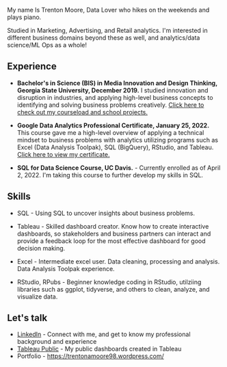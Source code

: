 My name Is Trenton Moore, Data Lover who hikes on the weekends and plays piano.

Studied in Marketing, Advertising, and Retail analytics. I'm interested in different business domains beyond these as well, and analytics/data science/ML Ops as a whole!

## Experience
* **Bachelor's in Science (BIS) in Media Innovation and Design Thinking, Georgia State University, December 2019.** I studied innovation and disruption in industries, and applying high-level business concepts to identifying and solving business problems creatively. [Click here to check out my courseload and school projects.](https://wordpress.com/page/trentonamoore98.wordpress.com/235)
&nbsp;


* **Google Data Analytics Professional Certificate, January 25, 2022.** This course gave me a high-level overview of applying a technical mindset to business problems with analytics utilizing programs such as Excel (Data Analysis Toolpak), SQL (BigQuery), RStudio, and Tableau. [Click here to view my certificate.](https://trentonamoore98.wordpress.com/google-data-analytics-certificate-learning-log-trenton-moore/)
* **SQL for Data Science Course, UC Davis.** - Currently enrolled as of April 2, 2022. I'm taking this course to further develop my skills in SQL. 


## Skills

* SQL - Using SQL to uncover insights about business problems.
&nbsp;


* Tableau - Skilled dashboard creator. Know how to create interactive dashboards, so stakeholders and business partners can interact and provide a feedback loop for the most effective dashboard for good decision making.
* Excel - Intermediate excel user. Data cleaning, processing and analysis. Data Analysis Toolpak experience. 
* RStudio, RPubs - Beginner knowledge coding in RStudio, utilziing libraries such as ggplot, tidyverse, and others to clean, analyze, and visualize data. 


## Let's talk

* [LinkedIn](https://www.linkedin.com/in/tmtrentmoore/) - Connect with me, and get to know my professional background and experience
* [Tableau Public](https://public.tableau.com/profile/trenton.moore4482#!/?newProfile=&activeTab=0) - My public dashboards created in Tableau
* Portfolio - https://trentonamoore98.wordpress.com/




